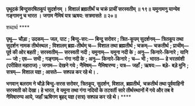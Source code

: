 **पृथूदकं बिन्दुसरषितकूपं सुदर्शनम् ।** **विशालं ब्रह्मतीर्थं च चक्रं प्राचीं सरस्वतीम् ॥ १९॥** **यमुनामनु यान्येव गङ्गामनु च भारत ।** **जगाम नैमिषं यत्र ऋषय: सत्रमासते ॥ २०॥** 

शब्दार्थ **** 

**पृथु—** **चौड़ा** **; उदकम्—** **जल, पाट** **; बिन्दु-सर:—** **बिन्दु सरोवर** **; त्रित-कूपम् सुदर्शनम्—** **त्रितकूप तथा सुदर्शन नामक तीर्थस्थल** **;** **विशालम् ब्रह्म-तीर्थम् च—** **विशाल तथा ब्रह्मतीर्थ** **; चक्रम्—** **चक्रतीर्थ** **; प्राचीम्—** **पूर्व की ओर बहती** **; सरस्वतीम्—** **सरस्वती** **नदी** **; यमुनाम्—** **यमुना नदी के** **; अनु—** **किनारे-किनारे** **; यानि—** **जो** **; एव—** **सभी** **; गङ्गाम्—** **गंगा नदी के** **; अनु—** **किनारे-किनारे** **;** **च—** **भी** **; भारत—** **हे भरतवंशी (परीक्षित महाराज)** **; जगाम—** **देखने गये** **; नैमिषम्—** **नैमिषारण्य** **; यत्र—** **जहाँ** **; ऋषय:—** **बड़े-** **बड़े मुनि** **; सत्रम्—** **विशाल यज्ञ** **; आसते—** **सश्पन्न कर रहे थे।** **.** 

**भगवान् बलराम ने चौड़े बिन्दु-सरस सरोवर, त्रितकूप, सुदर्शन, विशाल, ब्रह्मतीर्थ,** **चक्रतीर्थ तथा पूर्ववाहिनी सरस्वती को देखा। हे भारत, वे यमुना तथा गंगा नदियों के तटवर्ती** **सारे तीर्थस्थानों में गये और तब वे नैमिषारण्य आये, जहाँ ऋषिगण बृहद् यज्ञ (सत्र) सश्पन्न कर** **रहे थे।** **** 